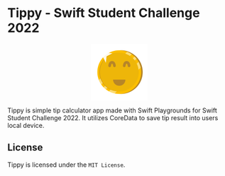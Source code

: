 # Tippy - Swift Student Challenge 2022
<img style="display: block; 
         margin-left: auto;
         margin-right: auto;"
     src="/.github/images/Tippy.png" 
     alt="Tippy logo" 
     width="128" 
     height="128" />

Tippy is simple tip calculator app made with Swift Playgrounds for Swift Student Challenge 2022. It utilizes CoreData to save tip result into users local device.
## License
Tippy is licensed under the `MIT License`.
